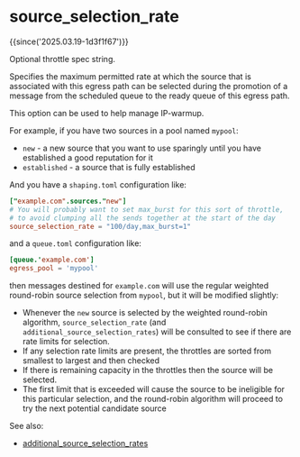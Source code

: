 # source_selection_rate

{{since('2025.03.19-1d3f1f67')}}

Optional throttle spec string.

Specifies the maximum permitted rate at which the source that is
associated with this egress path can be selected during the promotion
of a message from the scheduled queue to the ready queue of this egress
path.

This option can be used to help manage IP-warmup.

For example, if you have two sources in a pool named `mypool`:

 * `new` - a new source that you want to use sparingly until you have established a good reputation for it
 * `established` - a source that is fully established

And you have a `shaping.toml` configuration like:

```toml
["example.com".sources."new"]
# You will probably want to set max_burst for this sort of throttle,
# to avoid clumping all the sends together at the start of the day
source_selection_rate = "100/day,max_burst=1"
```

and a `queue.toml` configuration like:

```toml
[queue.'example.com']
egress_pool = 'mypool'
```

then messages destined for `example.com` will use the regular weighted round-robin
source selection from `mypool`, but it will be modified slightly:

 * Whenever the `new` source is selected by the weighted round-robin
   algorithm, `source_selection_rate` (and `additional_source_selection_rates`)
   will be consulted to see if there are rate limits for selection.
 * If any selection rate limits are present, the throttles are sorted from
   smallest to largest and then checked
 * If there is remaining capacity in the throttles then the source will be selected.
 * The first limit that is exceeded will cause the source to be ineligible
   for this particular selection, and the round-robin algorithm will proceed
   to try the next potential candidate source

See also:

 * [additional_source_selection_rates](additional_source_selection_rates.md)
